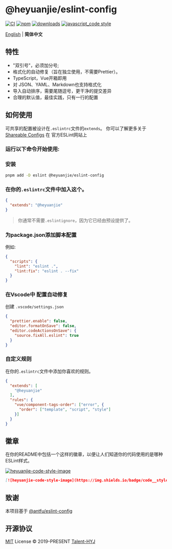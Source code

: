 # @heyuanjie/eslint-config 
[![CI][ci-image]][ci-url] [![npm][npm-image]][npm-url] [![downloads][downloads-image]][downloads-url] [![javascript_code style][code-style-image]][code-style-url]

[ci-image]: https://github.com/heyuanjie/eslint-config/actions/workflows/release.yml/badge.svg?branch=master
[ci-url]: https://github.com/heyuanjie/eslint-config/actions/workflows/release.yml
[npm-image]: https://img.shields.io/npm/v/@heyuanjie/eslint-config.svg
[npm-url]: https://npmjs.org/package/@heyuanjie/eslint-config
[downloads-image]: https://img.shields.io/npm/dm/@heyuanjie/eslint-config.svg
[downloads-url]: https://npmjs.org/package/@heyuanjie/eslint-config
[code-style-image]: https://img.shields.io/badge/code__style-%40heyuanjie-brightgreen.svg
[code-style-url]: https://github.com/heyuanjie/eslint-config/

<div align='left'>
<a href="README.md">English</a> | <b>简体中文</b>
<br>
</div>

## 特性

- "双引号"，必须加分号;
- 格式化的自动修复（旨在独立使用，不需要Prettier）。
- TypeScript，Vue开箱即用
- 对 JSON、YAML、Markdown也支持格式化
- 导入自动排序，需要尾随逗号，更干净的提交差异
- 合理的默认值，最佳实践，只有一行的配置

## 如何使用

可共享的配置被设计在`.eslintrc`文件的`extends`。
你可以了解更多关于
[Shareable Configs](http://eslint.org/docs/developer-guide/shareable-configs) 在
官方ESLint网站上

###  运行以下命令开始使用:

### 安装

```bash
pnpm add -D eslint @heyuanjie/eslint-config
```

### 在你的`.eslintrc`文件中加入这个。

```json
{
  "extends": "@heyuanjie"
}
```

> 你通常不需要`.eslintignore`，因为它已经由预设提供了。

### 为package.json添加脚本配置

例如:

```json
{
  "scripts": {
    "lint": "eslint .",
    "lint:fix": "eslint . --fix"
  }
}
```

###  在Vscode中 配置自动修复

创建 `.vscode/settings.json`

```json
{
  "prettier.enable": false,
  "editor.formatOnSave": false,
  "editor.codeActionsOnSave": {
    "source.fixAll.eslint": true
  }
}
```

### 自定义规则

在你的`.eslintrc`文件中添加你喜欢的规则。

```json
{
  "extends": [
    "@heyuanjie"
  ],
  "rules": {
    "vue/component-tags-order": ["error", {
      "order": ["template", "script", "style"]
    }]
  }
}
```

## 徽章
在你的README中包括一个这样的徽章，以便让人们知道你的代码使用的是哪种ESLint样式。

[![heyuanjie-code-style-image](https://img.shields.io/badge/code__style-%40heyuanjie%2Feslint--config-brightgreen)](https://github.com/heyuanjie/eslint-config/)

```markdown
[![heyuanjie-code-style-image](https://img.shields.io/badge/code__style-%40heyuanjie%2Feslint--config-brightgreen)](https://github.com/heyuanjie/eslint-config/)
```

[code-style-image]: https://img.shields.io/badge/code__style-%40heyuanjie%2Feslint--config-brightgreen
[code-style-url]: https://github.com/heyuanjie/eslint-config/

## 致谢
本项目基于 [@antfu/eslint-config](https://github.com/antfu/eslint-config)


## 开源协议

[MIT](./LICENSE) License &copy; 2019-PRESENT [Talent-HYJ](https://github.com/heyuanjie)
